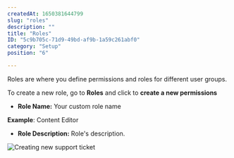 ```yaml
---
createdAt: 1650381644799
slug: "roles"
description: ""
title: "Roles"
ID: "5c9b705c-71d9-49bd-af9b-1a59c261abf0"
category: "Setup"
position: "6"

---
```


Roles are where you define permissions and roles for different user groups.

To create a new role, go to **Roles** and click to **create a new permissions**

- **Role Name:** Your custom role name 

<alert type="info">

**Example**: Content Editor

</alert>




- **Role Description:** Role's description.

![Creating new support ticket](/images/new-roles.png)